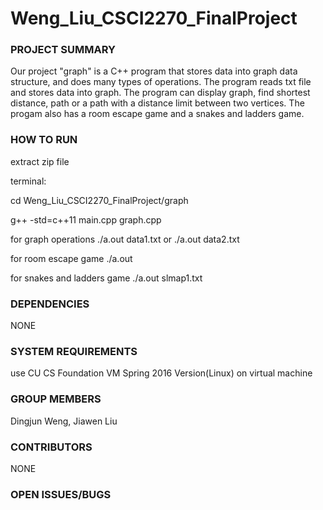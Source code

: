 # Weng_Liu_CSCI2270_FinalProject

### PROJECT SUMMARY

Our project "graph" is a C++ program that stores data into graph data
structure, and does many types of operations. The program reads txt file and
stores data into graph. The program can display graph, find shortest distance,
path or a path with a distance limit between two vertices. The progam also
has a room escape game and a snakes and ladders game.

### HOW TO RUN

extract zip file

terminal:

cd Weng_Liu_CSCI2270_FinalProject/graph

g++ -std=c++11 main.cpp graph.cpp

for graph operations		./a.out data1.txt or ./a.out data2.txt

for room escape game		./a.out

for snakes and ladders game	./a.out slmap1.txt

### DEPENDENCIES

NONE

### SYSTEM REQUIREMENTS

use CU CS Foundation VM Spring 2016 Version(Linux) on virtual machine

### GROUP MEMBERS

Dingjun Weng, Jiawen Liu

### CONTRIBUTORS

NONE

### OPEN ISSUES/BUGS
